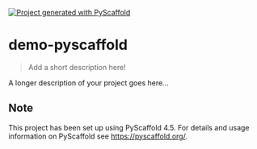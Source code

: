 <!-- These are examples of badges you might want to add to your README:
     please update the URLs accordingly

[![Built Status](https://api.cirrus-ci.com/github/<USER>/demo-pyscaffold.svg?branch=main)](https://cirrus-ci.com/github/<USER>/demo-pyscaffold)
[![ReadTheDocs](https://readthedocs.org/projects/demo-pyscaffold/badge/?version=latest)](https://demo-pyscaffold.readthedocs.io/en/stable/)
[![Coveralls](https://img.shields.io/coveralls/github/<USER>/demo-pyscaffold/main.svg)](https://coveralls.io/r/<USER>/demo-pyscaffold)
[![PyPI-Server](https://img.shields.io/pypi/v/demo-pyscaffold.svg)](https://pypi.org/project/demo-pyscaffold/)
[![Conda-Forge](https://img.shields.io/conda/vn/conda-forge/demo-pyscaffold.svg)](https://anaconda.org/conda-forge/demo-pyscaffold)
[![Monthly Downloads](https://pepy.tech/badge/demo-pyscaffold/month)](https://pepy.tech/project/demo-pyscaffold)
[![Twitter](https://img.shields.io/twitter/url/http/shields.io.svg?style=social&label=Twitter)](https://twitter.com/demo-pyscaffold)
-->

[![Project generated with PyScaffold](https://img.shields.io/badge/-PyScaffold-005CA0?logo=pyscaffold)](https://pyscaffold.org/)

# demo-pyscaffold

> Add a short description here!

A longer description of your project goes here...


<!-- pyscaffold-notes -->

## Note

This project has been set up using PyScaffold 4.5. For details and usage
information on PyScaffold see https://pyscaffold.org/.
